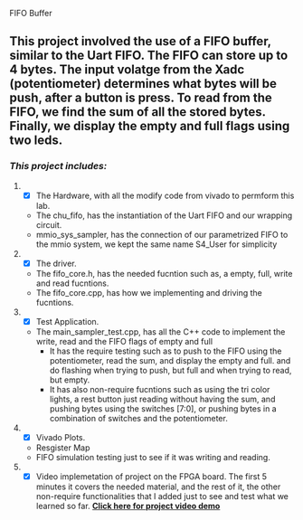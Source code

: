 FIFO Buffer
## This project involved the use of a FIFO buffer, similar to the Uart FIFO. The FIFO can store up to 4 bytes. The input volatge from the Xadc (potentiometer) determines what bytes will be push, after a button is press. To read from the FIFO, we find the sum of all the stored bytes. Finally, we display the empty and full flags using two leds.  
### *This project includes:*

1. - [x] The Hardware, with all the modify code from vivado to permform this lab. 
    * The chu_fifo, has the instantiation of the Uart FIFO and our wrapping circuit. 
    * mmio_sys_sampler, has the connection of our parametrized FIFO to the mmio system, we kept the same name S4_User for simplicity 

2. - [x] The driver.
    * The fifo_core.h, has the needed fucntion such as, a empty, full, write and read fucntions. 
    * The fifo_core.cpp, has how we implementing and driving  the fucntions.

3. - [x] Test Application.
    * The main_sampler_test.cpp, has all the C++ code to implement the write, read and the FIFO flags of empty and full
      * It has the require testing such as to push to the FIFO using the potentiometer, read the sum, and display the empty and full. and do flashing when trying to push, but full and when trying to read, but empty.  
      * It has also non-require fucntions such as using the tri color lights, a rest button just reading without having the sum, and pushing bytes using the switches [7:0], or pushing bytes in a combination of switches and the potentiometer.

4. - [x] Vivado Plots.
    * Resgister Map
    * FIFO simulation testing just to see if it was writing  and reading.

5. - [x] Video implemetation of project on the FPGA board. The first 5 minutes it covers the needed material, and the rest of it, the other non-require functionalities that I added just to see and test what we learned so far. **[Click here for project video demo ](https://www.youtube.com/watch?v=ElIRNtSaTC4)**
